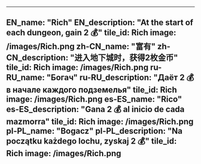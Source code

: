 ---

EN_name: "Rich"
EN_description: "At the start of each dungeon, gain 2 💰"
tile_id: Rich
image: /images/Rich.png
zh-CN_name: "富有"
zh-CN_description: "进入地下城时，获得2枚金币"
tile_id: Rich
image: /images/Rich.png
ru-RU_name: "Богач"
ru-RU_description: "Даёт 2 💰 в начале каждого подземелья"
tile_id: Rich
image: /images/Rich.png
es-ES_name: "Rico"
es-ES_description: "Gana 2 💰 al inicio de cada mazmorra"
tile_id: Rich
image: /images/Rich.png
pl-PL_name: "Bogacz"
pl-PL_description: "Na początku każdego lochu, zyskaj 2 💰"
tile_id: Rich
image: /images/Rich.png
---